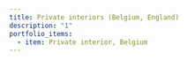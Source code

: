 ```yaml
---
title: Private interiors (Belgium, England)
description: "1"
portfolio_items:
  - item: Private interior, Belgium
---
```

